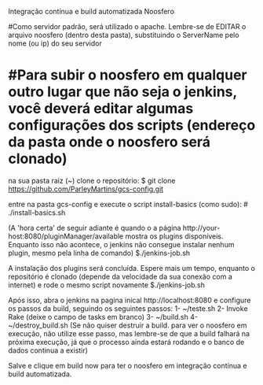 Integração contínua e build automatizada Noosfero

#Como servidor padrão, será utilizado o apache. Lembre-se de EDITAR o arquivo noosfero (dentro desta pasta), substituindo o ServerName pelo nome (ou ip) do seu servidor

#Para subir o noosfero em qualquer outro lugar que não seja o jenkins, você deverá editar algumas configurações dos scripts (endereço da pasta onde o noosfero será clonado)
=====


na sua pasta raiz (~) clone o repositório:
$ git clone https://github.com/ParleyMartins/gcs-config.git

entre na pasta gcs-config e execute o script install-basics (como sudo):
\# ./install-basics.sh

(A 'hora certa' de seguir adiante é quando o a página http://your-host:8080/pluginManager/available mostra os plugins disponíveis. Enquanto isso não acontece, o jenkins não consegue instalar nenhum plugin, mesmo pela linha de comando)
$./jenkins-job.sh

A instalação dos plugins será concluída. Espere mais um tempo, enquanto o repositório é clonado (depende da velocidade da sua conexão com a internet) e rode o mesmo script novamente
$./jenkins-job.sh

Após isso, abra o jenkins na pagina inical http://localhost:8080 e configure os passos da build, seguindo os seguintes passos:
1- ~/teste.sh
2- Invoke Rake (deixe o campo de tasks em branco)
3- ~/build.sh
4- ~/destroy_build.sh (Se não quiser destruir a build. para ver o noosfero em execução, não utilize esse passo, mas lembre-se de que a build falhará na próxima execução, já que o processo ainda estará rodando e o banco de dados continua a existir)

Salve e clique em build now para ter o noosfero em integração contínua e build automatizada.
